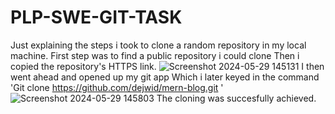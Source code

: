# PLP-SWE-GIT-TASK
Just explaining the steps i took to clone a random repository in my local machine.
First step was to find a public repository i could clone
Then i copied the repository's HTTPS link.
![Screenshot 2024-05-29 145131](https://github.com/codewinchester/PLP-SWE-GIT-TASK/assets/160033340/af1d2073-2254-4274-b747-8cdc765ea12b)
I then went ahead and opened up my git app
Which i later keyed in the command 'Git clone https://github.com/dejwid/mern-blog.git '![Screenshot 2024-05-29 145803](https://github.com/codewinchester/PLP-SWE-GIT-TASK/assets/160033340/60556810-6658-4a91-9799-0ec53a39d4f0)
The cloning was succesfully achieved.

